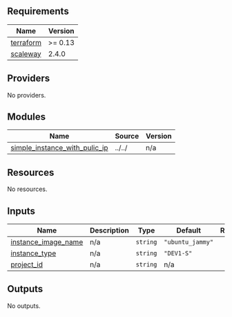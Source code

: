 ## Requirements

| Name | Version |
|------|---------|
| <a name="requirement_terraform"></a> [terraform](#requirement\_terraform) | >= 0.13 |
| <a name="requirement_scaleway"></a> [scaleway](#requirement\_scaleway) | 2.4.0 |

## Providers

No providers.

## Modules

| Name | Source | Version |
|------|--------|---------|
| <a name="module_simple_instance_with_pulic_ip"></a> [simple\_instance\_with\_pulic\_ip](#module\_simple\_instance\_with\_pulic\_ip) | ../../ | n/a |

## Resources

No resources.

## Inputs

| Name | Description | Type | Default | Required |
|------|-------------|------|---------|:--------:|
| <a name="input_instance_image_name"></a> [instance\_image\_name](#input\_instance\_image\_name) | n/a | `string` | `"ubuntu_jammy"` | no |
| <a name="input_instance_type"></a> [instance\_type](#input\_instance\_type) | n/a | `string` | `"DEV1-S"` | no |
| <a name="input_project_id"></a> [project\_id](#input\_project\_id) | n/a | `string` | n/a | yes |

## Outputs

No outputs.
